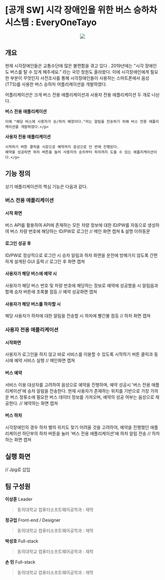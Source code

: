 # [공개 SW] 시각 장애인을 위한 버스 승하차 시스템 : EveryOneTayo

<p align="center"><img src="https://user-images.githubusercontent.com/56144682/131854127-e280ad53-023c-4f3d-9044-dd65842c2097.png"></p>

## 개요

현재 시각장애인들은 교통수단에 많은 불편함을 겪고 있다 . 2019년에는 "시각 장애인도 버스를 탈 수 있게 해주세요." 라는 국민 청원도 올라왔다.
이에 시각장애인에게 필요한 부분이 무엇인지 사전조사를 통해 시각장애인들이 사용하는 스마트폰에서 음성(TTS)를 사용한 버스 승하차 어플리케이션을 개발하였다.

어플리케이션은 크게 버스 전용 애플리케이션과 사용자 전용 애플리케이션 두 개로 나뉜다.

**버스 전용 애플리케이션**
```<p>시각 장애인이 버스를 예약 및 하차를 할 때 알림을 받을 수 있어야한다.
이에 "해당 버스에 사용자가 승/하차 예정이다."라는 알림을 전송하기 위해 버스 전용 애플리케이션을 개발하였다.</p>
```

**사용자 전용 애플리케이션**
```<p>서비스 이용 대상자를 기준으로 최대한 예약 과정을 단편화하여 
시작하기 버튼 클릭을 시장으로 예약까지 음성으로 단 번에 진행된다.
예약을 성공하면 하차 버튼을 눌러 사용자의 승차부터 하차까지 도울 수 있는 애플리케이션이다.</p>
```

## 기능 정의

상기 애플리케이션의 핵심 기능은 다음과 같다.


### 버스 전용 애플리케이션

#### 시작 화면
버스 API를 활용하여 API에 존재하는 모든 차량 정보에 대한 ID/PW를 자동으로 생성하여 버스 차량 번호에 해당하는 ID/PW로 로그인
// 메인 화면 캡쳐 & 설명 이하동문

#### 로그인 성공 후
ID/PW로 정상적으로 로그인 시 승차 알림과 하차 화면을 운전에 방해가지 않도록 간편하게 설계된 GUI 출력
// 로그인 후 화면 캡쳐

#### 사용자가 해당 버스에 예약 시
사용자가 해당 버스 번호 및 차량 번호에 해당하는 정보로 예약에 성공했을 시 알림음과 함께 승차 버튼에 초록불 점등
// 예약 성공화면 캡쳐

#### 사용자가 해당 버스를 하차할 시
해당 사용자가 하차에 대한 알림을 전송할 시 하차에 빨간불 점등
// 하차 화면 캡쳐


### 사용자 전용 애플리케이션

#### 시작화면
사용자가 로그인을 하지 않고 바로 서비스를 이용할 수 있도록 시작하기 버튼 클릭과 동시에 예약 서비스 실행
// 메인화면 캡쳐

#### 버스 예약
서비스 이용 대상자를 고려하여 음성으로 예약을 진행하며, 예약 성공시 '버스 전용 애플리케이션'에 승차 알림을 전송한다.
현재 사용자가 존재하는 위치를 기반으로 가장 가까운 버스 정류소에 필요한 버스 데이터 정보를 가져오며, 예약의 성공 여부는 음성으로 제공한다.
// 예약하는 화면 캡쳐

#### 버스 하차
시각장애인의 경우 하차 벨의 위치도 찾기 어려울 것을 고려하여,
예약을 진행했던 애플리케이션 하단부의 하차 버튼을 눌러 '버스 전용 애플리케이션'에 하차 알림 전송
// 하차 하는 화면 캡쳐

## 실행 화면
// Jpg로 삽입

## 팀 구성원

**이상훈** 
Leader 
> 동의대학교 컴퓨터소프트웨어공학과 : 재학

**정규업**
Front-end / Designer
> 동의대학교 컴퓨터소프트웨어공학과 : 재학

**박성호**
Full-stack
> 동의대학교 컴퓨터소프트웨어공학과 : 재학

**손 민**
Full-stack
> 동의대학교 컴퓨터소프트웨어공학과 : 재학
